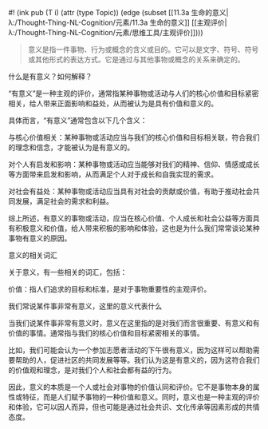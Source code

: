#! (ink pub (T i) (attr (type Topic)) (edge (subset [[11.3a 生命的意义|λ:/Thought-Thing-NL-Cognition/元素/11.3a 生命的意义]] [[主观评价|λ:/Thought-Thing-NL-Cognition/元素/思维工具/主观评价]])))


> 意义是指一件事物、行为或概念的含义或目的。它可以是文字、符号、符号或其他形式的表达方式。它是通过与其他事物或概念的关系来确定的。


什么是有意义？如何解释？

“有意义”是一种主观的评价，通常指某种事物或活动与人们的核心价值和目标紧密相关，给人带来正面影响和益处，从而被认为是具有价值和意义的。

具体而言，“有意义”通常包含以下几个含义：

与核心价值相关：某种事物或活动应当与我们的核心价值和目标相关联，符合我们的理念和信念，才能被认为是有意义的。

对个人有启发和影响：某种事物或活动应当能够对我们的精神、信仰、情感或成长等方面带来启发和影响，从而满足个人对于成长和自我实现的需求。

对社会有益处：某种事物或活动应当具有对社会的贡献或价值，有助于推动社会共同发展，满足社会的需求和利益。

综上所述，有意义的事物或活动，应当在核心价值、个人成长和社会公益等方面具有积极意义和价值，给人带来积极的影响和体验，这也是为什么我们常常谈论某种事物有意义的原因。



意义的相关词汇

关于意义，有一些相关的词汇，包括：

价值：指人们追求的目标和标准，是对于事物重要性的主观评价。

我们常说某件事非常有意义，这里的意义代表什么

当我们说某件事非常有意义时，意义在这里指的是对我们而言很重要、有意义和有价值的事情。通常指与我们的核心价值和目标紧密相关的事情。

比如，我们可能会认为一个参加志愿者活动的下午很有意义，因为这样可以帮助需要帮助的人，促进社区的共同发展等等。我们认为这是有意义的，因为这符合我们的价值观和理念，是对我们个人和社会都有益的行为。

因此，意义的本质是一个人或社会对事物的价值认同和评价。它不是事物本身的属性或特征，而是人们赋予事物的一种价值和意义。同时，意义也是一种主观的评价和体验，它可以因人而异，但也可能是通过社会共识、文化传承等因素形成的共情态度。